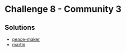# Challenge 8 - Community 3

## Solutions

* [peace-maker](peace-maker/doit.py)
* [martin](martin/exploit-cc3.py)
